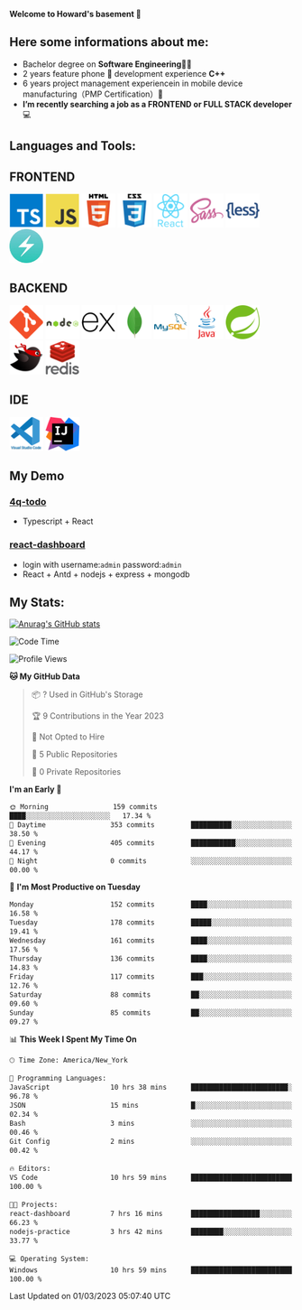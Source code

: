**Welcome to Howard's basement  👋**
<!--
**howardding2000/howardding2000** is a ✨ _special_ ✨ repository because its `README.md` (this file) appears on your GitHub profile.

Here are some ideas to get you started: -->

**Here some informations about me:**  
---
- Bachelor degree on __Software Engineering__:man_student:
- 2 years feature phone :iphone: development experience __C++__
- 6 years project management experiencein in mobile device manufacturing（PMP Certification）:necktie:
- __I’m recently searching a job as a FRONTEND or FULL STACK developer__ :computer:
<!-- __I’m currently coding with Reactjs, TypeScript, Nextjs, Chakra UI__ :computer::computer_mouse::muscle:-->
**Languages and Tools:**  
---

## FRONTEND
<a href="#"><img height="60" src="./assets/icons/typescript.svg" alt="TypeScript"></a>
<a href="#"><img height="60" src="./assets/icons/javascript.svg" alt="JavaScript"></a>
<a href="#"><img height="60" src="./assets/icons/html5.svg" alt="html5"></a>
<a href="#"><img height="60" src="./assets/icons/css3.svg" alt="CSS3"></a>
<a href="#"><img height="60" src="./assets/icons/react.svg" alt="React"></a>
<a href="#"><img height="60" src="./assets/icons/sass.svg" alt="SASS"></a>
<a href="#"><img height="60" src="./assets/icons/less.svg" alt="LESS"></a>
<a href="#"><img height="60" src="./assets/icons/logo-chakra-400x400.jpg" alt="Chakra UI"></a>
## BACKEND
<a href="#"><img height="60" src="./assets/icons/git.svg" alt="git"></a>
<a href="#"><img height="60" src="./assets/icons/nodejs.svg" alt="nodejs"></a>
<a href="#"><img height="60" src="./assets/icons/express.svg" alt="express"></a>
<a href="#"><img height="60" src="./assets/icons/mongodb.svg" alt="mongodb"></a>
<a href="#"><img height="60" src="./assets/icons/mysql.svg" alt="MySQL"></a>
<a href="#"><img height="60" src="./assets/icons/java.svg" alt="JAVA"></a>
<a href="#"><img height="60" src="./assets/icons/spring.svg" alt="SpringBoot 2"></a>
<a href="#"><img height="60" src="./assets/icons/mybatis.svg" alt="MyBatis"></a>
<a href="#"><img height="60" src="./assets/icons/redis.svg" alt="Redis"></a>

## IDE
<a href="#"><img height="60" src="./assets/icons/vscode.svg" alt="VScode"></a>
<a href="#"><img height="60" src="./assets/icons/IntelliJ_IDEA.svg" alt="IntelliJ IDEA"></a>

<!--<a href="#"><img height="60" src="./assets/icons/bootstrap.svg" alt="Bootstrap"></a>-->
<!--<a href="#"><img height="60" src="./assets/icons/nextjs.svg" alt="Nextjs"></a>-->
<!--<a href="#"><img height="60" src="./assets/icons/spring.svg" alt="SpringBoot 2"></a>-->
<!--<a href="#"><img height="60" src="./assets/icons/mybatis.svg" alt="MyBatis"></a>-->
<!--<a href="#"><img height="60" src="./assets/icons/redis.svg" alt="Redis"></a>-->
<!--<a href="#"><img height="60" src="./assets/icons/docker.svg" alt="docker"></a>-->
<!--<a href="#"><img height="60" src="./assets/icons/bash.svg" alt="bash"></a>-->
<!--<a href="#"><img height="60" src="./assets/icons/linux.svg" alt="Linux"></a>-->

## My Demo
### <a href="https://4q-todo.vercel.app/">4q-todo</a>
* Typescript + React

### <a href="https://rd-client.vercel.app/">react-dashboard</a>
* login with username:`admin` password:`admin`
* React + Antd + nodejs + express + mongodb

**My Stats:**  
---
[![Anurag's GitHub stats](https://github-readme-stats.vercel.app/api?username=howardding2000&show_icons=true&theme=default)](#)

<!--START_SECTION:waka-->
![Code Time](http://img.shields.io/badge/Code%20Time-345%20hrs%2014%20mins-blue)

![Profile Views](http://img.shields.io/badge/Profile%20Views-49-blue)

**🐱 My GitHub Data** 

> 📦 ? Used in GitHub's Storage 
 > 
> 🏆 9 Contributions in the Year 2023
 > 
> 🚫 Not Opted to Hire
 > 
> 📜 5 Public Repositories 
 > 
> 🔑 0 Private Repositories 
 > 
**I'm an Early 🐤** 

```text
🌞 Morning                159 commits         ████░░░░░░░░░░░░░░░░░░░░░   17.34 % 
🌆 Daytime                353 commits         ██████████░░░░░░░░░░░░░░░   38.50 % 
🌃 Evening                405 commits         ███████████░░░░░░░░░░░░░░   44.17 % 
🌙 Night                  0 commits           ░░░░░░░░░░░░░░░░░░░░░░░░░   00.00 % 
```
📅 **I'm Most Productive on Tuesday** 

```text
Monday                   152 commits         ████░░░░░░░░░░░░░░░░░░░░░   16.58 % 
Tuesday                  178 commits         █████░░░░░░░░░░░░░░░░░░░░   19.41 % 
Wednesday                161 commits         ████░░░░░░░░░░░░░░░░░░░░░   17.56 % 
Thursday                 136 commits         ████░░░░░░░░░░░░░░░░░░░░░   14.83 % 
Friday                   117 commits         ███░░░░░░░░░░░░░░░░░░░░░░   12.76 % 
Saturday                 88 commits          ██░░░░░░░░░░░░░░░░░░░░░░░   09.60 % 
Sunday                   85 commits          ██░░░░░░░░░░░░░░░░░░░░░░░   09.27 % 
```


📊 **This Week I Spent My Time On** 

```text
🕑︎ Time Zone: America/New_York

💬 Programming Languages: 
JavaScript               10 hrs 38 mins      ████████████████████████░   96.78 % 
JSON                     15 mins             █░░░░░░░░░░░░░░░░░░░░░░░░   02.34 % 
Bash                     3 mins              ░░░░░░░░░░░░░░░░░░░░░░░░░   00.46 % 
Git Config               2 mins              ░░░░░░░░░░░░░░░░░░░░░░░░░   00.42 % 

🔥 Editors: 
VS Code                  10 hrs 59 mins      █████████████████████████   100.00 % 

🐱‍💻 Projects: 
react-dashboard          7 hrs 16 mins       █████████████████░░░░░░░░   66.23 % 
nodejs-practice          3 hrs 42 mins       ████████░░░░░░░░░░░░░░░░░   33.77 % 

💻 Operating System: 
Windows                  10 hrs 59 mins      █████████████████████████   100.00 % 
```


 Last Updated on 01/03/2023 05:07:40 UTC
<!--END_SECTION:waka-->

<!-- need to replace the icon sources

[![Top Langs](https://github-readme-stats.vercel.app/api/top-langs/?username=howardding2000&layout=compact)](#)

- Welcome to visite my website <a href="https://www.buding.ca">buding.ca</a>, although it's still under construction :sweat_smile::sweat_smile::sweat_smile:

- DEP of Machining Technique ( cours en français):toolbox::hammer_and_wrench::gear:

- 👯 I’m looking to collaborate on ...
- 🤔 I’m looking for help with ...
- 💬 Ask me about ...
- 📫 How to reach me: ...
- 😄 Pronouns: ...
- ⚡ Fun fact: ...
-->
